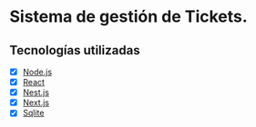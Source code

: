 # Sistema de gestión de Tickets.

## Tecnologías utilizadas
- [x] [Node.js](https://nodejs.org/es/)
- [x] [React](https://es.reactjs.org/)
- [x] [Nest.js](https://nestjs.com/)
- [x] [Next.js](https://nextjs.org/)
- [x] [Sqlite](https://www.sqlite.org/index.html)